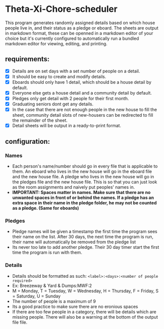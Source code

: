 # Theta-Xi-Chore-scheduler

This program generates randomly assigned details based on which house people live in, and their status as a pledge or eboard. The sheets are output in markdown format, these can be openned in a markdown editor of your choice but it's currently configured to automatically run a bundled markdown editor for viewing, editing, and printing.

## requirements:

- [x] Details are on set days with a set number of people on a detail.
- [x] It should be easy to create and modify details.
- [x] Eboards should only have 1 detail, which should be a house detail by default.
- [x] Everyone else gets a house detail and a community detail by default.
- [x] Pledges only get detail with 2 people for their first month.
- [x] Graduating seniors dont get any details.
- [x] In the case that there are not enough people in the new house to fill the sheet, community detail slots of new-housers can be redirected to fill the remainder of the sheet.
- [x] Detail sheets will be output in a ready-to-print format.

## configuration:
### Names

- Each person's name/number should go in every file that is applicable to them. An eboard who lives in the new house will go in the eboard file and the new house file. A pledge who lives in the new house will go in the pledges file and the new house file. This is so that you can just look as the room assignments and naively put peoples' names in.
- **IMPORTANT: Spaces matter in names. Make sure that there are no unwanted spaces in front of or behind the names. If a pledge has an extra space in their name in the pledge folder, he may not be counted as a pledge. (Same for eboards)**


### Pledges

- Pledge names will be given a timestamp the first time the program sees their name on the list. After 30 days, the next time the program is run, their name will automatically be removed from the pledge list
- Its never too late to add another pledge. Their 30 day timer start the first time the program is run with them.


### Details

- Details should be formatted as such: `<label>:<days>:<number of people required>` 
- Ex: Breezeway & Yard & Dumps:MWF:2
- M = Monday, T = Tuesday, W = Wednesday, H = Thursday, F = Friday, S = Saturday, U = Sunday
- The number of people is a maximum of 9
- Its a good practice to make sure there are no eronious spaces
- If there are too few people in a category, there will be details which are missing people. There will also be a warning at the bottom of the output file file.



